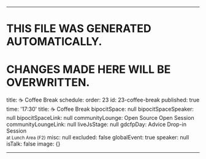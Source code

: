 ----

# THIS FILE WAS GENERATED AUTOMATICALLY.
# CHANGES MADE HERE WILL BE OVERWRITTEN.

title: ☕️ Coffee Break
schedule:
  order: 23
  id: 23-coffee-break
  published: true
  time: '17:30'
  title: ☕️ Coffee Break
  bipocitSpace: null
  bipocitSpaceSpeaker: null
  bipocitSpaceLink: null
  communityLounge: Open Source Open Session
  communityLoungeLink: null
  liveJsStage: null
  gdcfpDay: Advice Drop-in Session<br><small>at Lunch Area (F2)</small>
  misc: null
  excluded: false
  globalEvent: true
  speaker: null
  isTalk: false
  image: {}

----

